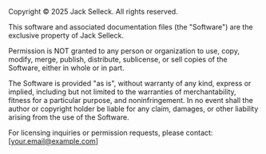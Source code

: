 Copyright © 2025 Jack Selleck. All rights reserved.

This software and associated documentation files (the "Software") are the exclusive property of Jack Selleck.

Permission is NOT granted to any person or organization to use, copy, modify, merge, publish, distribute, sublicense, or sell copies of the Software, either in whole or in part.

The Software is provided "as is", without warranty of any kind, express or implied, including but not limited to the warranties of merchantability, fitness for a particular purpose, and noninfringement. In no event shall the author or copyright holder be liable for any claim, damages, or other liability arising from the use of the Software.

For licensing inquiries or permission requests, please contact: [your.email@example.com]
